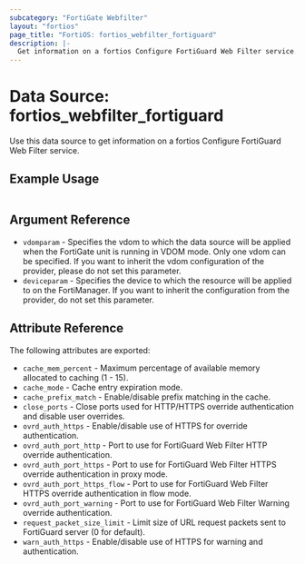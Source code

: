 ```yaml
---
subcategory: "FortiGate Webfilter"
layout: "fortios"
page_title: "FortiOS: fortios_webfilter_fortiguard"
description: |-
  Get information on a fortios Configure FortiGuard Web Filter service.
---
```


# Data Source: fortios_webfilter_fortiguard
Use this data source to get information on a fortios Configure FortiGuard Web Filter service.


## Example Usage

```hcl

```

## Argument Reference

* `vdomparam` - Specifies the vdom to which the data source will be applied when the FortiGate unit is running in VDOM mode. Only one vdom can be specified. If you want to inherit the vdom configuration of the provider, please do not set this parameter.
* `deviceparam` - Specifies the device to which the resource will be applied to on the FortiManager. If you want to inherit the configuration from the provider, do not set this parameter.

## Attribute Reference

The following attributes are exported:

* `cache_mem_percent` - Maximum percentage of available memory allocated to caching (1 - 15).
* `cache_mode` - Cache entry expiration mode.
* `cache_prefix_match` - Enable/disable prefix matching in the cache.
* `close_ports` - Close ports used for HTTP/HTTPS override authentication and disable user overrides.
* `ovrd_auth_https` - Enable/disable use of HTTPS for override authentication.
* `ovrd_auth_port_http` - Port to use for FortiGuard Web Filter HTTP override authentication.
* `ovrd_auth_port_https` - Port to use for FortiGuard Web Filter HTTPS override authentication in proxy mode.
* `ovrd_auth_port_https_flow` - Port to use for FortiGuard Web Filter HTTPS override authentication in flow mode.
* `ovrd_auth_port_warning` - Port to use for FortiGuard Web Filter Warning override authentication.
* `request_packet_size_limit` - Limit size of URL request packets sent to FortiGuard server (0 for default).
* `warn_auth_https` - Enable/disable use of HTTPS for warning and authentication.
